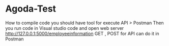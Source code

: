 # Agoda-Test
How to compile code
you should have tool for execute API > Postman 
Then you run code in Visual studio code and open web server http://127.0.0.1:5000/employeeinformation
GET , POST for API can do it in Postman


